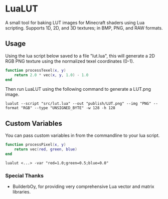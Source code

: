# LuaLUT
A small tool for baking LUT images for Minecraft shaders using Lua scripting. Supports 1D, 2D, and 3D textures; in BMP, PNG, and RAW formats.

## Usage
Using the lua script below saved to a file "lut.lua", this will generate a 2D RGB PNG texture using the normalized texel coordinates (0-1).

```lua
function processTexel(x, y)
    return 2.0 * vec(x, y, 1.0) - 1.0
end
```

Then run LuaLUT using the following command to generate a LUT.png image.

```
lualut --script "src/lut.lua" --out "publish/LUT.png" --img "PNG" --format "RGB" --type "UNSIGNED_BYTE" -w 128 -h 128
```

## Custom Variables
You can pass custom variables in from the commandline to your lua script.

```lua
function processPixel(x, y)
    return vec(red, green, blue)
end
```

```
lualut <...> -var "red=1.0;green=0.5;blue=0.0"
```

### Special Thanks
- BuilderbOy, for providing very comprehensive Lua vector and matrix libraries.
